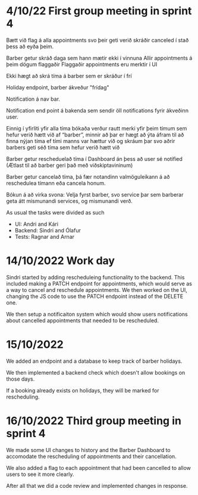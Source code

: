 # 4/10/22 First group meeting in sprint 4
Bætt við flag á alla appointments svo þeir geti verið skráðir canceled í stað þess að eyða þeim.

Barber getur skráð daga sem hann mætir ekki í vinnuna
Allir appointments á þeim dögum flaggaðir
Flaggaðir appointments eru merktir í UI

Ekki hægt að skrá tíma á barber sem er skráður í frí

Holiday endpoint, barber ákveður "frídag"

Notification á nav bar.

Notification end point á bakenda sem sendir öll notifications fyrir ákveðinn user.

Einnig í yfirliti yfir alla tíma bókaða verður rautt merki yfir þeim tímum sem hefur verið hætt við af “barber”, minnir að þar er hægt að ýta áfram til að finna nýjan tíma ef tími manns var hættur við og skráum þar svo aðrir barbers geti séð tíma sem hefur verið hætt við

Barber getur rescheduelað tíma í Dashboard án þess að user sé notified (Ætlast til að barber geri það með viðskiptavininum)

Barber getur cancelað tíma, þá fær notandinn valmöguleikann á að reschedulea tímann eða cancela honum.

Bókun á að virka svona:
Velja fyrst barber, svo service þar sem barberar geta átt mismunandi services, og mismunandi verð. 

As usual the tasks were divided as such

- UI: Andri and Kári
- Backend: Sindri and Ólafur
- Tests: Ragnar and Arnar


# 14/10/2022 Work day
Sindri started by adding rescheduleing functionality to the backend. This included making a PATCH endpoint for appointments, which would serve as a way to cancel and reschedule appointments.
We then worked on the UI, changing the JS code to use the PATCH endpoint instead of the DELETE one.

We then setup a notificaiton system which would show users notifications about cancelled appointments that needed to be rescheduled.


# 15/10/2022 
We added an endpoint and a database to keep track of barber holidays.

We then implemented a backend check which doesn't allow bookings on those days.

If a booking already exists on holidays, they will be marked for rescheduling.

# 16/10/2022 Third group meeting in sprint 4
We made some UI changes to history and the Barber Dashboard to accomodate the rescheduling of appointments and their cancellation.

We also added a flag to each appointment that had been cancelled to allow users to see it more clearly.

After all that we did a code review and implemented changes in response.


